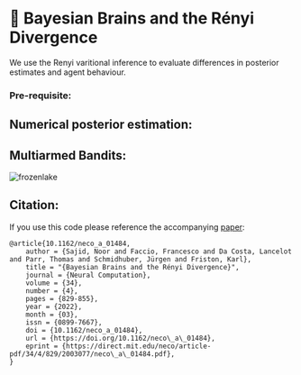# 🧠 Bayesian Brains and the Rényi Divergence
We use the Renyi varitional inference to evaluate differences in posterior estimates and agent behaviour.  

### Pre-requisite:


## Numerical posterior estimation:



## Multiarmed Bandits:
![frozenlake](https://github.com/ucbtns/-pepper/blob/main/images/train_openl_99_0.gif)


## Citation:
If you use this code please reference the accompanying [paper](https://watermark.silverchair.com/neco_a_01484.pdf?token=AQECAHi208BE49Ooan9kkhW_Ercy7Dm3ZL_9Cf3qfKAc485ysgAAAr8wggK7BgkqhkiG9w0BBwagggKsMIICqAIBADCCAqEGCSqGSIb3DQEHATAeBglghkgBZQMEAS4wEQQM-Jv7DdMeAKozwSVTAgEQgIICcnBBfwDKJI-zgVQeA8TIC-KGUh8n37I5IPDZlsA90DCrzfCPEK-3IMZxH89rUOxU0ujxgNUkormmNMAK-9dvCB2D7JOQkXwOzT-Xb26DNCoyfI1sQZ-BLKr7toeO2C_GG7ufzpPb0XO0UzHyAOH6JAelOZPvFB_QZfw9imoioPmi-Oi0ZXV_gpcXvbzxyoVpuq8ba5ldu4EOzybOlB-MUq_XaNay5wISpkm-K5xKSg46HWLAF8IoqT8jQKLvLwfv_SWmPexE1uCE88mhq2rbi9Q_KPo0e2-lJWSb_ljFwQf5o7T55gJkuuu889lntDbLjrVJrfIk5CTjPlC0mY4ZhvLya-nxciAXjfxO5bHRRbyUVEqwyJjzBGobQ4F8VW64SJHnBmWTLEW1YM7fHoWuErIN6_F2JzY1fhkb3yOG9AQAV44LqFRgP3iIJWhxt6OB5_dRUVANpeM34l7_xu_KX7dAXk1uRj1VxxkIKQiwYBXwwKs7ho2m1EoU6GDzRUIS_WCuy2qt3IfB0qlXyKgeKnQyKE6jPPy0Xz4oTh2QI3RLizQa_eXPgYJaorhFYmeg8-t5LcNRNZCO_KvOe2mcBQwB1iG_UNQ3u_I_uY3BnvkIuhZhNJcBYpLTeXOXQAdNTnY5_gx6b3GqCjMjyC7muIB2AnbrmthZgHJM09liP3U8WVdfAL5kwy0TI5zdKPMV1vWVWr_4mkBlT76xETP1Ze_rn8gwOR2cYR7L-pDk2K7_r7LZREJpj-BUTg61hJaIwCcyeT0J_Hsbr1JRol88xcgsClSCBAlKV01twxce6V-q79qg8ybOmiHjqF59I6YQrUVZ
):
```
@article{10.1162/neco_a_01484,
    author = {Sajid, Noor and Faccio, Francesco and Da Costa, Lancelot and Parr, Thomas and Schmidhuber, Jürgen and Friston, Karl},
    title = "{Bayesian Brains and the Rényi Divergence}",
    journal = {Neural Computation},
    volume = {34},
    number = {4},
    pages = {829-855},
    year = {2022},
    month = {03},
    issn = {0899-7667},
    doi = {10.1162/neco_a_01484},
    url = {https://doi.org/10.1162/neco\_a\_01484},
    eprint = {https://direct.mit.edu/neco/article-pdf/34/4/829/2003077/neco\_a\_01484.pdf},
}
```